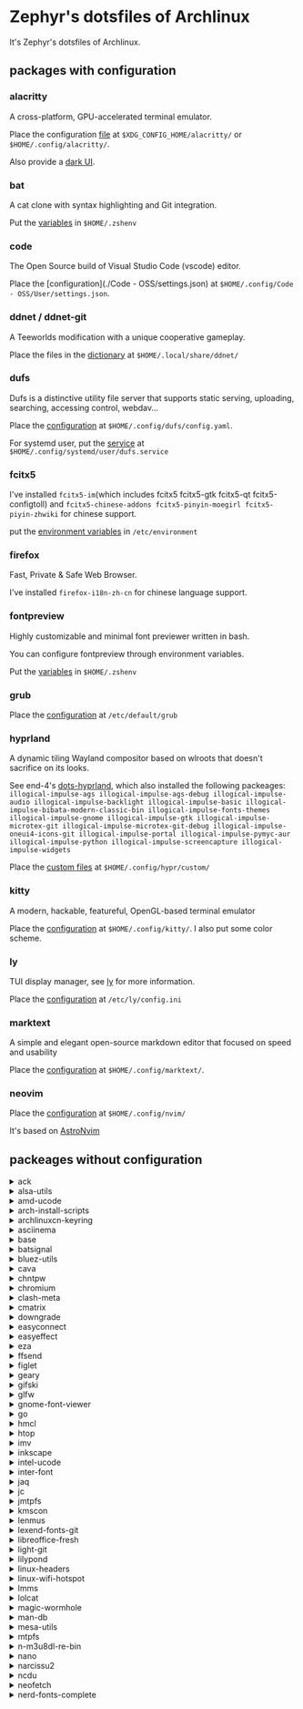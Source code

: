 # Zephyr's dotsfiles of Archlinux

It's Zephyr's dotsfiles of Archlinux.

## packages with configuration

### alacritty

A cross-platform, GPU-accelerated terminal emulator.

Place the configuration [file](./alacritty/alacritty.toml) at `$XDG_CONFIG_HOME/alacritty/` or `$HOME/.config/alacritty/`.

Also provide a [dark UI](./alacritty/dark.toml).

### bat

A cat clone with syntax highlighting and Git integration. 

Put the [variables](./bat/environment) in `$HOME/.zshenv`

### code

The Open Source build of Visual Studio Code (vscode) editor.

Place the [configuration](./Code - OSS/settings.json) at `$HOME/.config/Code - OSS/User/settings.json`.

### ddnet / ddnet-git

A Teeworlds modification with a unique cooperative gameplay.

Place the files in the [dictionary](./ddnet) at `$HOME/.local/share/ddnet/`

### dufs

Dufs is a distinctive utility file server that supports
static serving, uploading, searching, accessing control,
webdav...

Place the [configuration](./dufs/config.yaml) at `$HOME/.config/dufs/config.yaml`.

For systemd user, put the [service](./dufs/dufs.service) at `$HOME/.config/systemd/user/dufs.service`

### fcitx5

I've installed `fcitx5-im`(which includes fcitx5 fcitx5-gtk fcitx5-qt fcitx5-configtoll) and `fcitx5-chinese-addons fcitx5-pinyin-moegirl fcitx5-piyin-zhwiki` for chinese support.

put the [environment variables](./fictx5/environment) in `/etc/environment`

### firefox

Fast, Private & Safe Web Browser.

I've installed `firefox-i18n-zh-cn` for chinese language support.

### fontpreview

Highly customizable and minimal font previewer written in bash.

You can configure fontpreview through environment variables.

Put the [variables](./fontpreview/environment) in `$HOME/.zshenv`

### grub

Place the [configuration](./grub/grub) at `/etc/default/grub`

### hyprland

A dynamic tiling Wayland compositor based on wlroots that doesn't sacrifice on its looks.

See end-4's [dots-hyprland](https://github.com/end-4/dots-hyprland), which also installed the following packeages:
`illogical-impulse-ags illogical-impulse-ags-debug illogical-impulse-audio illogical-impulse-backlight illogical-impulse-basic illogical-impulse-bibata-modern-classic-bin illogical-impulse-fonts-themes
illogical-impulse-gnome illogical-impulse-gtk illogical-impulse-microtex-git illogical-impulse-microtex-git-debug illogical-impulse-oneui4-icons-git
illogical-impulse-portal illogical-impulse-pymyc-aur illogical-impulse-python illogical-impulse-screencapture illogical-impulse-widgets`

Place the [custom files](./hyprland/custom/) at `$HOME/.config/hypr/custom/`

### kitty

A modern, hackable, featureful, OpenGL-based terminal emulator

Place the [configuration](./kitty/kitty.conf) at `$HOME/.config/kitty/`.
I also put some color scheme.

### ly

TUI display manager, see [ly](https://github.com/fairyglade/ly) for more information.

Place the [configuration](./ly/config.ini) at `/etc/ly/config.ini`

### marktext

A simple and elegant open-source markdown editor that focused on speed and usability

Place the [configuration](./marktext/preferences.json) at `$HOME/.config/marktext/`.

### neovim

Place the [configuration](./nvim/) at `$HOME/.config/nvim/`

It's based on [AstroNvim](https://github.com/AstroNvim/AstroNvim)

## packeages without configuration

<details>
<summary> ack </summary>

A Perl-based grep replacement, aimed at programmers with large trees
of heterogeneous source code. See [http://betterthangrep.com/](http://betterthangrep.com/)
for more information.

</details>

<details>
<summary> alsa-utils </summary>

Advanced Linux Sound Architecture - Utilities

This contains (among other utilities) the `alsamixer` and `amixer` utilities.
`amixer` is a shell command to change audio settings,
while `alsamixer` provides a more intuitive ncurses based interface for audio device configuration.

</details>

<details>
<summary> amd-ucode </summary>

Microcode update image for AMD CPUs

</details>


<details>
<summary> arch-install-scripts </summary>

Scripts to aid in installing Arch Linux include `arch-chroot`, `genfstab`, `pacstrap`.

</details>

<details>
<summary> archlinuxcn-keyring </summary>

Arch Linux CN PGP keyring

</details>

<details>
<summary> asciinema </summary>

Record and share terminal sessions

</details>

<details>
<summary> base </summary>

Minimal package set to define a basic Arch Linux installation.
It includes:
- basics such as glibc and bash,
- distribution related things such as pacman and systemd
- POSIX tools such as core utilities, process, file and file compression utilities
- networking tools such as iproute2

</details>

<details>
<summary> batsignal </summary>

batsignal is a lightweight battery daemon written in C that notifies the user about various battery states. It is intended for minimal window managers, but can be used in any environment that supports desktop notifications via libnotify.

</details>

<details>
<summary> bluez-utils </summary>

Development and debugging utilities for the bluetooth. See [archwiki](https://wiki.archlinux.org/title/Bluetooth#Dual_boot_pairing) for dual boot pairing.

</details>

<details>
<summary> cava </summary>

Console-based Audio Visualizer for Alsa.

By default a configuration file is created upon first launch in `$XDG_CONFIG_HOME/cava/config` or `$HOME/.config/cava/config`.

</details>

<details>
<summary> chntpw </summary>

Offline NT Password Editor - reset passwords in a Windows NT SAM user database file.

It's used in bluetooth dual boot pairing. See [archwiki](https://wiki.archlinux.org/title/Bluetooth#Dual_boot_pairing) for dual boot pairing.

</details>

<details>
<summary> chromium </summary>

A web browser built for speed, simplicity, and security.

</details>

<details>
<summary> clash-meta </summary>

Another Clash Kernel by MetaCubeX.

</details>

<details>
<summary> cmatrix </summary>

A curses-based scrolling 'Matrix'-like screen.

</details>

<details>
<summary> downgrade </summary>

Bash script for downgrading one or more packages to a version in your cache or the A.L.A.

</details>

<details>
<summary> easyconnect </summary>

Support access to ssl vpn. With easyconect，you can secure
and speed up connection to cooperate network at ease!

> I use it to connect the vpn of fudan university, any suggestion to use openvpn instead?

</details>

<details>
<summary> easyeffect </summary>

EasyEffects (former PulseEffects) is a GTK utility which provides a large array of audio effects and filters to individual application output streams and microphone input streams. Notable effects include an input/output equalizer, output loudness equalization and bass enhancement, input de-esser and noise reduction plug-in. See the [GitHub page](https://github.com/wwmm/easyeffects) for a full list of effects. 

</details>

<details>
<summary> eza </summary>

A modern replacement for ls (community fork of exa)

put this in the `$HOME/.zshrc`:
```
alias ls = exa
```

</details>

<details>
<summary> ffsend </summary>

Easily and securely share files from the command line.
A [Send](https://github.com/timvisee/send) client.

</details>

<details>
<summary> figlet </summary>

A program for making large letters out of ordinary text

</details>

<details>
<summary> geary </summary>

A lightweight email client for the GNOME desktop

</details>

<details>
<summary> gifski </summary>

GIF encoder based on libimagequant (pngquant). Squeezes
maximum possible quality from the awful GIF format.

</details>

<details>
<summary> glfw </summary>

A free, open source, portable framework for graphical application development

</details>

<details>
<summary> gnome-font-viewer </summary>

A font viewer utility for GNOME

</details>

<details>
<summary> go </summary>

Core compiler tools for the Go programming language

</details>

<details>
<summary> hmcl </summary>

A Minecraft Launcher which is multi-functional, cross-platform and popular

</details>

<details>
<summary> htop </summary>

Interactive process viewer

</details>

<details>
<summary> imv </summary>

Image viewer for Wayland and X11

</details>

<details>
<summary> inkscape </summary>

Professional vector graphics editor

</details>

<details>
<summary> intel-ucode </summary>

Microcode update files for Intel CPUs

</details>

<details>
<summary> inter-font </summary>

A typeface specially designed for user interfaces

</details>

<details>
<summary> jaq </summary>

A jq clone focussed on correctness, speed, and simplicity

</details>

<details>
<summary> jc </summary>

Converts the output of popular command-line tools and file-types to JSON

</details>

<details>
<summary> jmtpfs </summary>

FUSE and libmtp based filesystem for accessing MTP (Media Transfer Protocol) devices

</details>

<details>
<summary> kmscon </summary>

Kmscon is a simple terminal emulator based on linux kernel mode setting. It is an attempt to replace the in-kernel VT implementation with a userspace console.

Kmscon can function as a drop-in replacement for the in-kernel linux-console. Features include:

- Full vt220 to vt510 implementation.
- Full internationalization support:
    - Kmscon supports printing full Unicode glyphs, including the CJK ones.
    - Kmscon provides internationalized keyboard handling through libxkbcommon, thus allowing it to use the full range of keyboard layouts supported in X keyboard.
- Hardware accelerated rendering.
- Multi-seat capability.

see [ArchWiki](https://wiki.archlinux.org/title/KMSCON) for more information.

</details>

<details>
<summary> lenmus </summary>

A free program for learning music

</details>

<details>
<summary> lexend-fonts-git </summary>

Lexend is a variable typeface designed to improve reading fluency

</details>

<details>
<summary> libreoffice-fresh </summary>

LibreOffice branch which contains new features and program enhancements

Install `libreoffice-fresh-zhi-cn` for Chinese language pack.

</details>

<details>
<summary> light-git </summary>

Program to easily change brightness on backlight-controllers.

</details>

<details>
<summary> lilypond </summary>

Music engraving program, devoted to producing the highest-quality sheet music possible

</details>

<details>
<summary> linux-headers </summary>

Headers and scripts for building modules for the Linux kernel

</details>

<details>
<summary> linux-wifi-hotspot </summary>

Feature-rich wifi hotspot creator

</details>

<details>
<summary> lmms </summary>

The Linux MultiMedia Studio

</details>

<details>
<summary> lolcat </summary>

Okay, no unicorns. But rainbows!!

</details>

<details>
<summary> magic-wormhole </summary>

Securely transfer data between computers

</details>

<details>
<summary> man-db </summary>

A utility for reading man pages

</details>

<details>
<summary> mesa-utils </summary>

Essential Mesa utilities

</details>

<details>
<summary> mtpfs </summary>

A FUSE filesystem that supports reading and writing from any MTP device

</details>

<details>
<summary> n-m3u8dl-re-bin </summary>

Cross-Platform, beautiful and powerful stream downloader for DASH/HLS.

</details>

<details>
<summary> nano </summary>

Pico editor clone with enhancements

</details>

<details>
<summary> narcissu2 </summary>

A free japanese visual novel game, translated into English. This package includes both Narcissu and Narcissu: Side 2nd.

</details>

<details>
<summary> ncdu </summary>

Disk usage analyzer with an ncurses interface

</details>

<details>
<summary> neofetch </summary>

A CLI system information tool written in BASH that supports displaying images.

</details>

<details>
<summary> nerd-fonts-complete </summary>

Nerd Fonts: Iconic font aggregator, collection, & patcher. 3,600+ icons, 50+ patched fonts.

</details>

